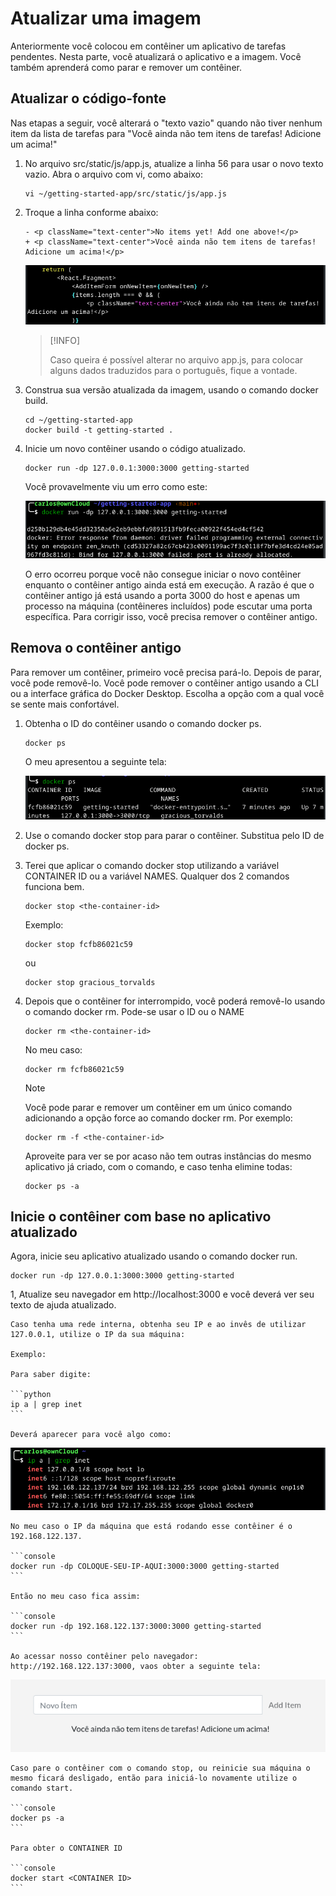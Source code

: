# Atualizar uma imagem

Anteriormente você colocou em contêiner um aplicativo de tarefas pendentes. Nesta parte, você atualizará o aplicativo e a imagem. Você também aprenderá como parar e remover um contêiner.

## Atualizar o código-fonte

Nas etapas a seguir, você alterará o "texto vazio" quando não tiver nenhum item da lista de tarefas para "Você ainda não tem itens de tarefas! Adicione um acima!"

1. No arquivo src/static/js/app.js, atualize a linha 56 para usar o novo texto vazio. Abra o arquivo com vi, como abaixo:

    ```console
    vi ~/getting-started-app/src/static/js/app.js
    ```

2. Troque a linha conforme abaixo:

    ```console
    - <p className="text-center">No items yet! Add one above!</p>
    + <p className="text-center">Você ainda não tem itens de tarefas! Adicione um acima!</p>
    ```

    ![Aula5-3-Docker-07.png](imagens/Aula5-3-Docker-07.png)

    >[!INFO]
    >
    >Caso queira é possível alterar no arquivo app.js, para colocar alguns dados traduzidos para o português, fique a vontade.

3. Construa sua versão atualizada da imagem, usando o comando docker build.

    ```console
    cd ~/getting-started-app
    docker build -t getting-started .
    ```

4. Inicie um novo contêiner usando o código atualizado.

    ```console
    docker run -dp 127.0.0.1:3000:3000 getting-started
    ```

    Você provavelmente viu um erro como este:

    ![Aula5-3-Docker-08.png](imagens/Aula5-3-Docker-08.png)

    O erro ocorreu porque você não consegue iniciar o novo contêiner enquanto o contêiner antigo ainda está em execução. A razão é que o contêiner antigo já está usando a porta 3000 do host e apenas um processo na máquina (contêineres incluídos) pode escutar uma porta específica. Para corrigir isso, você precisa remover o contêiner antigo.

## Remova o contêiner antigo

Para remover um contêiner, primeiro você precisa pará-lo. Depois de parar, você pode removê-lo. Você pode remover o contêiner antigo usando a CLI ou a interface gráfica do Docker Desktop. Escolha a opção com a qual você se sente mais confortável.

1.  Obtenha o ID do contêiner usando o comando docker ps.

    ```console
    docker ps
    ```

    O meu apresentou a seguinte tela:

    ![Aula5-3-Docker-09.png](imagens/Aula5-3-Docker-09.png)

2. Use o comando docker stop para parar o contêiner. Substitua <the-container-id> pelo ID de docker ps.

3. Terei que aplicar o comando docker stop utilizando a variável CONTAINER ID ou a variável NAMES. Qualquer dos 2 comandos funciona bem.

    ```console
    docker stop <the-container-id>
    ```

    Exemplo:

    ```console
    docker stop fcfb86021c59
    ```
    ou
    ```console
    docker stop gracious_torvalds
    ```

4. Depois que o contêiner for interrompido, você poderá removê-lo usando o comando docker rm. Pode-se usar o ID ou o NAME

    ```console
    docker rm <the-container-id>
    ```

    No meu caso:

    ```console
    docker rm fcfb86021c59
    ```

    >[!NOTE]
    >
    >Você pode parar e remover um contêiner em um único comando adicionando a opção force ao comando docker rm. Por exemplo:

    ```console
    docker rm -f <the-container-id>
    ```

    Aproveite para ver se por acaso não tem outras instâncias do mesmo aplicativo já criado, com o comando, e caso tenha elimine todas:

    ```console
    docker ps -a
    ```

## Inicie o contêiner com base no aplicativo atualizado

Agora, inicie seu aplicativo atualizado usando o comando docker run.

```console
docker run -dp 127.0.0.1:3000:3000 getting-started
```

1, Atualize seu navegador em http://localhost:3000 e você deverá ver seu texto de ajuda atualizado.

    Caso tenha uma rede interna, obtenha seu IP e ao invês de utilizar 127.0.0.1, utilize o IP da sua máquina:

    Exemplo:

    Para saber digite:

    ```python
    ip a | grep inet
    ```

    Deverá aparecer para você algo como:

![Aula5-3-Docker-10.png](imagens/Aula5-3-Docker-10.png)

    No meu caso o IP da máquina que está rodando esse contêiner é o 192.168.122.137.

    ```console
    docker run -dp COLOQUE-SEU-IP-AQUI:3000:3000 getting-started
    ```

    Então no meu caso fica assim:

    ```console
    docker run -dp 192.168.122.137:3000:3000 getting-started
    ```

    Ao acessar nosso contêiner pelo navegador: http://192.168.122.137:3000, vaos obter a seguinte tela:

![Aula5-3-Docker-11.png](imagens/Aula5-3-Docker-11.png)

    Caso pare o contêiner com o comando stop, ou reinicie sua máquina o mesmo ficará desligado, então para iniciá-lo novamente utilize o comando start.

    ```console
    docker ps -a
    ```

    Para obter o CONTAINER ID

    ```console
    docker start <CONTAINER ID>
    ```
